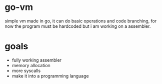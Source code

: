 # go-vm

simple vm made in go, it can do basic operations and code branching, for now the program must be hardcoded but i am working on a assembler.

# goals

- fully working assembler
- memory allocation
- more syscalls
- make it into a programming language
